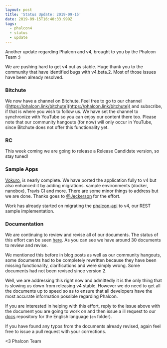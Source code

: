 ```yaml
---
layout: post
title: 'Status Update: 2019-09-15'
date: 2019-09-15T16:40:33.999Z
tags:
  - phalcon4
  - status
  - update
---
```

Another update regarding Phalcon and v4, brought to you by the Phalcon Team :)
<!--more-->

We are pushing hard to get v4 out as stable. Huge thank you to the community that have identified bugs with v4.beta.2. Most of those issues have been already resolved.

### Bitchute
We now have a channel on Bitchute. Feel free to go to our channel ([https://phalcon.link/bitchute](https://phalcon.link/bitchute)) and subscribe, if that is where you wish to follow us. We have set the channel to synchronize with YouTube so you can enjoy our content there too. Please note that our community hangouts (for now) will only occur in YouTube, since Bitchute does not offer this functionality yet.

### RC
This week coming we are going to release a Release Candidate version, so stay tuned!

### Sample Apps
[Vokuro](https://github.com/phalcon/vokuro), is nearly complete. We have ported the application fully to v4 but also enhanced it by adding migrations. sample environments (docker, nanobox), Travis CI and more. There are some minor things to address but we are done. Thanks goes to [@Jeckerson](https://github.com/jeckerson) for the effort.

Work has already started on migrating the [phalcon-api](https://github.com/phalcon/phalcon-api) to v4, our REST sample implementation.

### Documentation
We are continuing to review and revise all of our documents. The status of this effort can be seen [here](https://github.com/phalcon/docs/issues/2322). As you can see we have around 30 documents to review and revise.

We mentioned this before in blog posts as well as our community hangouts, some documents had to be completely rewritten because they have been missing functionality, clarifications and were simply wrong. Some documents had not been revised since version 2.

Well, we are addressing this right now and admittedly it is the only thing that is slowing us down from releasing v4 stable. However we do need to get all the documents up to speed so as to ensure that all developers have the most accurate information possible regarding Phalcon.

If you are interested in helping with this effort, reply to the issue above with the document you are going to work on and then issue a ill request to our [docs](https://github.com/phalcon/docs) repository for the English language (`en` folder). 

If you have found any typos from the documents already revised, again feel free to issue a pull request with your corrections.

<3 Phalcon Team
